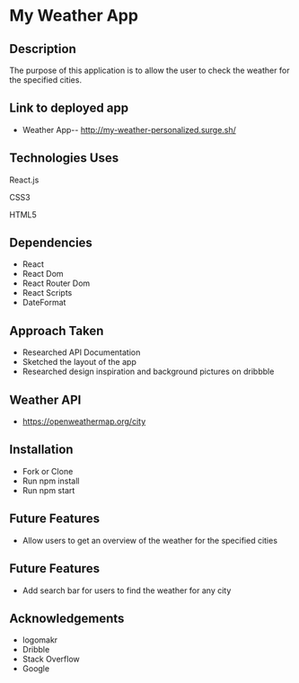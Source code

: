 # My Weather App

## Description

The purpose of this application is to allow the user to check the weather for the specified cities.

## Link to deployed app

* Weather App-- http://my-weather-personalized.surge.sh/

## Technologies Uses

React.js

CSS3

HTML5

## Dependencies 

* React
* React Dom
* React Router Dom
* React Scripts
* DateFormat

## Approach Taken

* Researched API Documentation
* Sketched the layout of the app 
* Researched design inspiration and background pictures on dribbble

## Weather API

* https://openweathermap.org/city

## Installation

* Fork or Clone 
* Run npm install
* Run npm start 

## Future Features

* Allow users to get an overview of the weather for the specified cities

## Future Features

*  Add search bar for users to find the weather for any city

## Acknowledgements

* logomakr
* Dribble
* Stack Overflow
* Google
